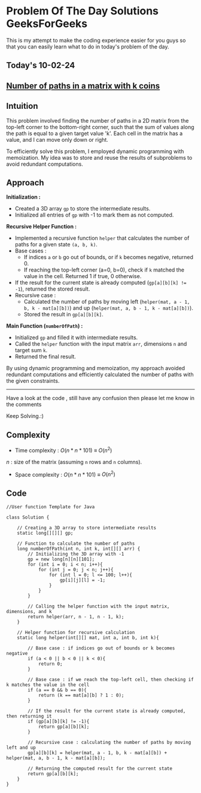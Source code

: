 #  Problem Of The Day Solutions GeeksForGeeks

This is my attempt to make the coding experience easier for you guys so that you can easily learn what to do in today's problem of the day.

## Today's 10-02-24 
## [Number of paths in a matrix with k coins](https://www.geeksforgeeks.org/problems/number-of-paths-in-a-matrix-with-k-coins2728/1)

## Intuition

This problem involved finding the number of paths in a 2D matrix from the top-left corner to the bottom-right corner, such that the sum of values along the path is equal to a given target value 'k'. Each cell in the matrix has a value, and I can move only down or right.

To efficiently solve this problem, I employed dynamic programming with memoization. My idea was to store and reuse the results of subproblems to avoid redundant computations.

## Approach

**Initialization :**
- Created a 3D array `gp` to store the intermediate results.
- Initialized all entries of `gp` with -1 to mark them as not computed.

**Recursive Helper Function :**
- Implemented a recursive function `helper` that calculates the number of paths for a given state `(a, b, k)`.
- Base cases :
  - If indices `a` or `b` go out of bounds, or if `k` becomes negative, returned 0.
  - If reaching the top-left corner (a=0, b=0), check if `k` matched the value in the cell. Returned 1 if true, 0 otherwise.
- If the result for the current state is already computed (`gp[a][b][k] != -1`), returned the stored result.
- Recursive case :
  - Calculated the number of paths by moving left (`helper(mat, a - 1, b, k - mat[a][b])`) and up (`helper(mat, a, b - 1, k - mat[a][b])`).
  - Stored the result in `gp[a][b][k]`.

**Main Function (`numberOfPath`) :**
- Initialized `gp` and filled it with intermediate results.
- Called the `helper` function with the input matrix `arr`, dimensions `n` and target sum `k`.
- Returned the final result.

By using dynamic programming and memoization, my approach avoided redundant computations and efficiently calculated the number of paths with the given constraints.

---
Have a look at the code , still have any confusion then please let me know in the comments

Keep Solving.:)

## Complexity
- Time complexity : $O(n * n * 101)$ $\equiv$ $O(n^2)$
<!-- Add your time complexity here, e.g. $$O())$$ -->

$n$ : size of the matrix (assuming `n` rows and `n` columns).

- Space complexity : $O(n * n * 101)$ $\equiv$ $O(n^2)$ 
<!-- Add your space complexity here, e.g. $$O(n)$$ -->

## Code 

```
//User function Template for Java

class Solution {
    
    // Creating a 3D array to store intermediate results
    static long[][][] gp; 

    // Function to calculate the number of paths
    long numberOfPath(int n, int k, int[][] arr) {
        // Initializing the 3D array with -1
        gp = new long[n][n][101];
        for (int i = 0; i < n; i++){
            for (int j = 0; j < n; j++){
                for (int l = 0; l <= 100; l++){
                    gp[i][j][l] = -1;
                }
            }
        }
 
        // Calling the helper function with the input matrix, dimensions, and k
        return helper(arr, n - 1, n - 1, k);
    }

    // Helper function for recursive calculation
    static long helper(int[][] mat, int a, int b, int k){
        
        // Base case : if indices go out of bounds or k becomes negative
        if (a < 0 || b < 0 || k < 0){
            return 0;
        }
        
        // Base case : if we reach the top-left cell, then checking if k matches the value in the cell
        if (a == 0 && b == 0){
            return (k == mat[a][b] ? 1 : 0);
        }
        
        // If the result for the current state is already computed, then returning it
        if (gp[a][b][k] != -1){
            return gp[a][b][k];
        }
        
        // Recursive case : calculating the number of paths by moving left and up
        gp[a][b][k] = helper(mat, a - 1, b, k - mat[a][b]) + helper(mat, a, b - 1, k - mat[a][b]);
        
        // Returning the computed result for the current state
        return gp[a][b][k];
    }
}
            
```
